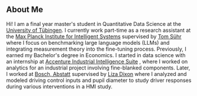 ## About Me
Hi! I am a final year master's student in Quantitative Data Science at the [University of Tübingen](https://www.uni-tuebingen.de/en.html). I currently work part-time as a research assistant at the [Max Planck Institute for Intelligent Systems](https://is.mpg.de/)  supervised by [Tom Sühr](https://tomsuehr.com/) where I focus on benchmarking large language models (LLMs) and integrating measurement theory into the fine-tuning process. Previously, I earned my Bachelor's degree in Economics. I started in data science with an internship at [Accenture Industrial Intelligence Suite](https://www.accenture.com/us-en/industries/industrial-equipment) , where I worked on analytics for an industrial project involving fine-blanked components. Later, I worked at [Bosch, Abstatt](https://www.bosch-engineering.com/de/unternehmen/standorte/abstatt.html) supervised by [Liza Dixon](https://lizadixon.com/) where I analyzed and modeled driving control inputs and pupil diameter to study driver responses during various interventions in a HMI study.


